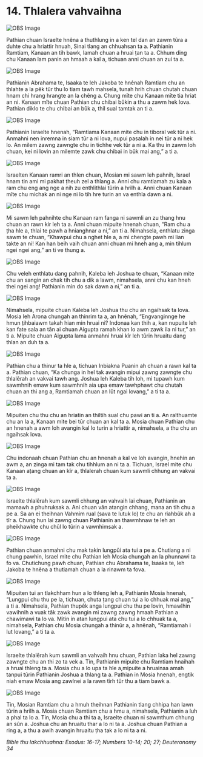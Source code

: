# 14. Thlalera vahvaihna #

![OBS Image](https://cdn.door43.org/obs/jpg/360px/obs-en-14-01.jpg)

Pathian chuan Israelte hnêna a thuthlung in a ken tel dan an zawm tûra a duhte chu a hriattir hnuah, Sinai tlang an chhuahsan ta a. Pathianin Ramtiam, Kanaan an tih bawk, lamah chuan a hruai ṭan ta a. Chhum ding chu Kanaan lam panin an hmaah a kal a, tichuan anni chuan an zui ta a.

![OBS Image](https://cdn.door43.org/obs/jpg/360px/obs-en-14-02.jpg)

Pathianin Abrahama te, Isaaka te leh Jakoba te hnênah Ramtiam chu an thlahte a la pêk tûr thu lo tiam tawh mahsela, tunah hrih chuan chutah chuan hnam chi hrang hrangte an la chêng a. Chung mîte chu Kanaan mîte tia hriat an ni. Kanaan mîte chuan Pathian chu chibai bûkin a thu a zawm hek lova. Pathian diklo te chu chibai an bûk a, thil sual tamtak an ti a.

![OBS Image](https://cdn.door43.org/obs/jpg/360px/obs-en-14-03.jpg)

Pathianin Israelte hnenah, “Ramtiama Kanaan mite chu in tiboral vek tûr a ni. Anmahni nen inremna in siam tûr a ni lova, nupui pasalah in nei tûr a ni hek lo. An milem zawng zawngte chu in tichhe vek tûr a ni a. Ka thu in zawm loh chuan, kei ni lovin an milemte zawk chu chibai in bûk mai ang,” a ti a.

![OBS Image](https://cdn.door43.org/obs/jpg/360px/obs-en-14-04.jpg)

Israelten Kanaan ramri an thlen chuan, Mosian mi sawm leh pahnih, Israel hnam tin ami mi pakhat ṭheuh zel a thlang a. Anni chu ramtiamah zu kala a ram chu eng ang nge a nih zu enthlithlai tûrin a hrilh a. Anni chuan Kanaan mîte chu michak an ni nge ni lo tih hre turin an va enthla dawn a ni.

![OBS Image](https://cdn.door43.org/obs/jpg/360px/obs-en-14-05.jpg)

Mi sawm leh pahnihte chu Kanaan ram fanga ni sawmli an zu thang hnu chuan an rawn kir leh ta a. Anni chuan mipuite hnenah chuan, “Ram chu a ṭha hle a, thlai te pawh a hnianghnar a ni,” an ti a. Nimahsela, enthlatu zinga sawm te chuan, “Khawpui chu a nghet hle a, a mi chengte pawh mi lian takte an ni! Kan han beih vaih chuan anni chuan mi hneh ang a, min tihlum ngei ngei ang,” an ti ve thung a.

![OBS Image](https://cdn.door43.org/obs/jpg/360px/obs-en-14-06.jpg)

Chu veleh enthlatu dang pahnih, Kaleba leh Joshua te chuan, “Kanaan mite chu an sangin an chak tih chu a dik a lawm, nimahsela, anni chu kan hneh thei ngei ang! Pathianin min do sak dawn a ni,” an ti a.

![OBS Image](https://cdn.door43.org/obs/jpg/360px/obs-en-14-07.jpg)

Nimahsela, mipuite chuan Kaleba leh Joshua thu chu an ngaihsak ta lova. Mosia leh Arona chungah an thinrim ta a, an hnênah, “Engvanginnge he hmun ṭihbaiawm takah hian min hruai ni? Indonaa kan thih a, kan nupuite leh kan fate sala an tân ai chuan Aigupta ramah khan lo awm zawk ila ni tur,” an ti a. Mipuite chuan Aigupta lama anmahni hruai kîr leh tûrin hruaitu dang thlan an duh ta a.

![OBS Image](https://cdn.door43.org/obs/jpg/360px/obs-en-14-08.jpg)

Pathian chu a thinur ta hle a, tichuan Inbiakna Puanin ah chuan a rawn kal ta a. Pathian chuan, “Ka chunga in hel tak avangin mipui zawng zawngte chu thlalêrah an vakvai tawh ang. Joshua leh Kaleba tih loh, mi tupawh kum sawmhnih emaw kum sawmhnih aia upa emaw tawhphawt chu chutah chuan an thi ang a, Ramtiamah chuan an lût ngai lovang,” a ti ta a.

![OBS Image](https://cdn.door43.org/obs/jpg/360px/obs-en-14-09.jpg)

Mipuiten chu thu chu an hriatin an thiltih sual chu pawi an ti a. An ralthuamte chu an la a, Kanaan mite bei tûr chuan an kal ta a. Mosia chuan Pathian chu an hnenah a awm loh avangin kal lo turin a hriattir a, nimahsela, a thu chu an ngaihsak lova.

![OBS Image](https://cdn.door43.org/obs/jpg/360px/obs-en-14-10.jpg)

Chu indonaah chuan Pathian chu an hnenah a kal ve loh avangin, hnehin an awm a, an zinga mi tam tak chu tihhlum an ni ta a. Tichuan, Israel mite chu Kanaan aṭang chuan an kîr a, thlalerah chuan kum sawmli chhung an vakvai ta a.

![OBS Image](https://cdn.door43.org/obs/jpg/360px/obs-en-14-11.jpg)

Israelte thlalêrah kum sawmli chhung an vahvaih lai chuan, Pathianin an mamawh a phuhruksak a. Ani chuan vân atangin chhang, mana an tih chu a pe a. Sa an ei theihnan Vahmim rual (sava te lutuk lo) te chu an riahbûk ah a tîr a. Chung hun lai zawng chuan Pathianin an thawmhnaw te leh an pheikhawkte chu chûl lo tûrin a vawnhimsak a.

![OBS Image](https://cdn.door43.org/obs/jpg/360px/obs-en-14-12.jpg)

Pathian chuan anmahni chu mak takin lungpûi ata tui a pe a. Chutiang a ni chung pawhin, Israel mite chu Pathian leh Mosia chungah an la phunnawi ta fo va. Chutichung pawh chuan, Pathian chu Abrahama te, Isaaka te, leh Jakoba te hnêna a thutiamah chuan a la rinawm ta fova.

![OBS Image](https://cdn.door43.org/obs/jpg/360px/obs-en-14-13.jpg)

Mipuiten tui an tlakchham hun a lo thleng leh a, Pathianin Mosia hnenah, “Lungpui chu thu pe la, tichuan, chuta ṭang chuan tui a lo chhuak mai ang,” a ti a. Nimahsela, Pathian thupêk anga lungpui chu thu pe lovin, hmawlhin vawihnih a vuak tâk zawk avangin mi zawng zawng hmaah Pathian a chawimawi ta lo va. Mitin in atan lungpui ata chu tui a lo chhuak ta a, nimahsela, Pathian chu Mosia chungah a thinûr a, a hnênah, “Ramtiamah i lut lovang,” a ti ta a.

![OBS Image](https://cdn.door43.org/obs/jpg/360px/obs-en-14-14.jpg)

Israelte thlalêrah kum sawmli an vahvaih hnu chuan, Pathian laka hel zawng zawngte chu an thi zo ta vek a. Tin, Pathianin mipuite chu Ramtiam hnaihah a hruai thleng ta a. Mosia chu a lo upa ta hle a,mipuite a hruainaa amah tanpui tûrin Pathianin Joshua a thlang ta a. Pathian in Mosia hnenah, engtik niah emaw Mosia ang zawlnei a la rawn tîrh tûr thu a tiam bawk a.

![OBS Image](https://cdn.door43.org/obs/jpg/360px/obs-en-14-15.jpg)

Tin, Mosian Ramtiam chu a hmuh theihnan Pathianin tlang chhipa han lawn tûrin a hrilh a. Mosia chuan Ramtiam chu a hmu a, nimahsela, Pathianin a luh a phal ta lo a. Tin, Mosia chu a thi ta a, Israelte chuan ni sawmthum chhung an sûn a. Joshua chu an hruaitu thar a lo ni ta a. Joshua chuan Pathian a ring a, a thu a awih avangin hruaitu ṭha tak a lo ni ta a ni.

_Bible thu lakchhuahna: Exodus: 16-17; Numbers 10-14; 20; 27; Deuteronomy 34_

